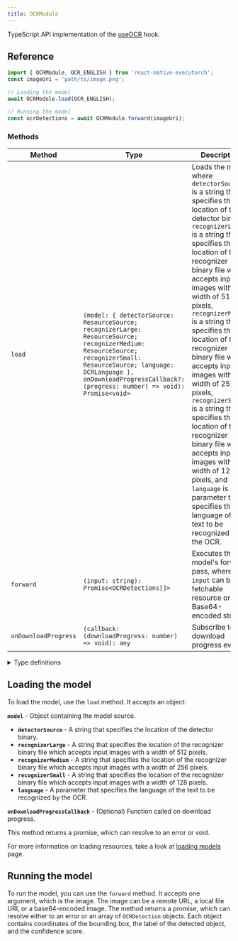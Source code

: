 ```yaml
---
title: OCRModule
---
```


TypeScript API implementation of the [useOCR](../../02-hooks/02-computer-vision/useOCR.md) hook.

## Reference

```typescript
import { OCRModule, OCR_ENGLISH } from 'react-native-executorch';
const imageUri = 'path/to/image.png';

// Loading the model
await OCRModule.load(OCR_ENGLISH);

// Running the model
const ocrDetections = await OCRModule.forward(imageUri);
```

### Methods

| Method               | Type                                                                                                                                                                                                                                             | Description                                                                                                                                                                                                                                                                                                                                                                                                                                                                                                                                                                                                                                              |
| -------------------- | ------------------------------------------------------------------------------------------------------------------------------------------------------------------------------------------------------------------------------------------------ | -------------------------------------------------------------------------------------------------------------------------------------------------------------------------------------------------------------------------------------------------------------------------------------------------------------------------------------------------------------------------------------------------------------------------------------------------------------------------------------------------------------------------------------------------------------------------------------------------------------------------------------------------------- |
| `load`               | `(model: { detectorSource: ResourceSource; recognizerLarge: ResourceSource; recognizerMedium: ResourceSource; recognizerSmall: ResourceSource; language: OCRLanguage }, onDownloadProgressCallback?: (progress: number) => void): Promise<void>` | Loads the model, where `detectorSource` is a string that specifies the location of the detector binary, `recognizerLarge` is a string that specifies the location of the recognizer binary file which accepts input images with a width of 512 pixels, `recognizerMedium` is a string that specifies the location of the recognizer binary file which accepts input images with a width of 256 pixels, `recognizerSmall` is a string that specifies the location of the recognizer binary file which accepts input images with a width of 128 pixels, and `language` is a parameter that specifies the language of the text to be recognized by the OCR. |
| `forward`            | `(input: string): Promise<OCRDetections[]>`                                                                                                                                                                                                      | Executes the model's forward pass, where `input` can be a fetchable resource or a Base64-encoded string.                                                                                                                                                                                                                                                                                                                                                                                                                                                                                                                                                 |
| `onDownloadProgress` | `(callback: (downloadProgress: number) => void): any`                                                                                                                                                                                            | Subscribe to the download progress event.                                                                                                                                                                                                                                                                                                                                                                                                                                                                                                                                                                                                                |

<details>
<summary>Type definitions</summary>

```typescript
type OCRLanguage =
  | 'abq'
  | 'ady'
  | 'af'
  | 'ava'
  | 'az'
  | 'be'
  | 'bg'
  | 'bs'
  | 'chSim'
  | 'che'
  | 'cs'
  | 'cy'
  | 'da'
  | 'dar'
  | 'de'
  | 'en'
  | 'es'
  | 'et'
  | 'fr'
  | 'ga'
  | 'hr'
  | 'hu'
  | 'id'
  | 'inh'
  | 'ic'
  | 'it'
  | 'ja'
  | 'kbd'
  | 'kn'
  | 'ko'
  | 'ku'
  | 'la'
  | 'lbe'
  | 'lez'
  | 'lt'
  | 'lv'
  | 'mi'
  | 'mn'
  | 'ms'
  | 'mt'
  | 'nl'
  | 'no'
  | 'oc'
  | 'pi'
  | 'pl'
  | 'pt'
  | 'ro'
  | 'ru'
  | 'rsCyrillic'
  | 'rsLatin'
  | 'sk'
  | 'sl'
  | 'sq'
  | 'sv'
  | 'sw'
  | 'tab'
  | 'te'
  | 'th'
  | 'tjk'
  | 'tl'
  | 'tr'
  | 'uk'
  | 'uz'
  | 'vi';

interface Point {
  x: number;
  y: number;
}

interface OCRDetection {
  bbox: Point[];
  text: string;
  score: number;
}
```

</details>

## Loading the model

To load the model, use the `load` method. It accepts an object:

**`model`** - Object containing the model source.

- **`detectorSource`** - A string that specifies the location of the detector binary.
- **`recognizerLarge`** - A string that specifies the location of the recognizer binary file which accepts input images with a width of 512 pixels.
- **`recognizerMedium`** - A string that specifies the location of the recognizer binary file which accepts input images with a width of 256 pixels.
- **`recognizerSmall`** - A string that specifies the location of the recognizer binary file which accepts input images with a width of 128 pixels.
- **`language`** - A parameter that specifies the language of the text to be recognized by the OCR.

**`onDownloadProgressCallback`** - (Optional) Function called on download progress.

This method returns a promise, which can resolve to an error or void.

For more information on loading resources, take a look at [loading models](../../01-fundamentals/02-loading-models.md) page.

## Running the model

To run the model, you can use the `forward` method. It accepts one argument, which is the image. The image can be a remote URL, a local file URI, or a base64-encoded image. The method returns a promise, which can resolve either to an error or an array of `OCRDetection` objects. Each object contains coordinates of the bounding box, the label of the detected object, and the confidence score.
